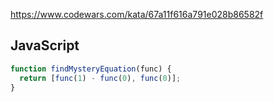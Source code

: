 https://www.codewars.com/kata/67a11f616a791e028b86582f

## JavaScript
```js
function findMysteryEquation(func) {
  return [func(1) - func(0), func(0)];
}
```